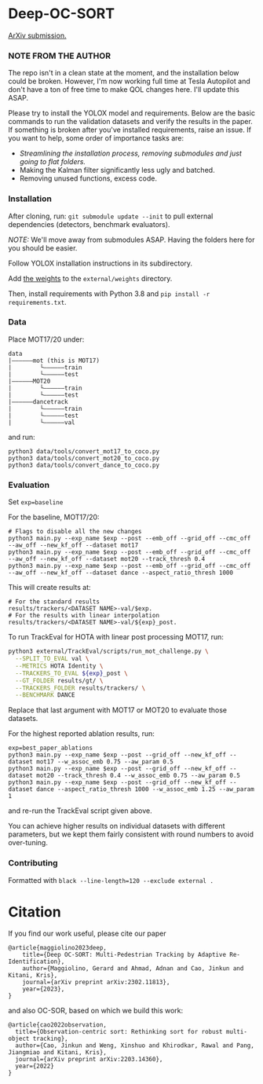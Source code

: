 # Deep-OC-SORT

[ArXiv submission.](https://arxiv.org/abs/2302.11813)

### NOTE FROM THE AUTHOR 

The repo isn't in a clean state at the moment, and the installation below could be broken. However, I'm now 
working full time at Tesla Autopilot and don't have a ton of free time to make QOL changes here. I'll update this 
ASAP.

Please try to install the YOLOX model and requirements. Below are the basic commands to run the validation datasets 
and verify the results in the paper. If something is broken after you've installed requirements, raise an issue. If you want to 
help, some order of importance tasks are: 

- *Streamlining the installation process, removing submodules and just going to flat folders.*
- Making the Kalman filter significantly less ugly and batched. 
- Removing unused functions, excess code.  

### Installation

After cloning, run:
`git submodule update --init` to pull external dependencies (detectors, benchmark evaluators).

*NOTE:* We'll move away from submodules ASAP. Having the folders here for you should be easier.  

Follow YOLOX installation instructions in its subdirectory.

Add [the weights](https://drive.google.com/file/d/1iqhM-6V_r1FpOlOzrdP_Ejshgk0DxOob/view) to the `external/weights` directory.

Then, install requirements with Python 3.8 and `pip install -r requirements.txt`.

### Data

Place MOT17/20 under:

```
data
|——————mot (this is MOT17)
|        └——————train
|        └——————test
|——————MOT20
|        └——————train
|        └——————test
|——————dancetrack
|        └——————train
|        └——————test
|        └——————val
```

and run:

```
python3 data/tools/convert_mot17_to_coco.py
python3 data/tools/convert_mot20_to_coco.py
python3 data/tools/convert_dance_to_coco.py
```

### Evaluation

Set `exp=baseline`

For the baseline, MOT17/20:

```
# Flags to disable all the new changes
python3 main.py --exp_name $exp --post --emb_off --grid_off --cmc_off --aw_off --new_kf_off --dataset mot17
python3 main.py --exp_name $exp --post --emb_off --grid_off --cmc_off --aw_off --new_kf_off --dataset mot20 --track_thresh 0.4
python3 main.py --exp_name $exp --post --emb_off --grid_off --cmc_off --aw_off --new_kf_off --dataset dance --aspect_ratio_thresh 1000
```

This will create results at:

```
# For the standard results
results/trackers/<DATASET NAME>-val/$exp.
# For the results with linear interpolation
results/trackers/<DATASET NAME>-val/${exp}_post.
```

To run TrackEval for HOTA with linear post processing MOT17, run:

```bash
python3 external/TrackEval/scripts/run_mot_challenge.py \
  --SPLIT_TO_EVAL val \
  --METRICS HOTA Identity \
  --TRACKERS_TO_EVAL ${exp}_post \
  --GT_FOLDER results/gt/ \
  --TRACKERS_FOLDER results/trackers/ \
  --BENCHMARK DANCE
```

Replace that last argument with MOT17 or MOT20 to evaluate those datasets.  

For the highest reported ablation results, run: 
```
exp=best_paper_ablations
python3 main.py --exp_name $exp --post --grid_off --new_kf_off --dataset mot17 --w_assoc_emb 0.75 --aw_param 0.5
python3 main.py --exp_name $exp --post --grid_off --new_kf_off --dataset mot20 --track_thresh 0.4 --w_assoc_emb 0.75 --aw_param 0.5
python3 main.py --exp_name $exp --post --grid_off --new_kf_off --dataset dance --aspect_ratio_thresh 1000 --w_assoc_emb 1.25 --aw_param 1
```

and re-run the TrackEval script given above. 

You can achieve higher results on individual datasets with different parameters, but we kept them fairly consistent with round 
numbers to avoid over-tuning.

### Contributing

Formatted with `black --line-length=120 --exclude external .`
# Citation
If you find our work useful, please cite our paper
```
@article{maggiolino2023deep,
    title={Deep OC-SORT: Multi-Pedestrian Tracking by Adaptive Re-Identification}, 
    author={Maggiolino, Gerard and Ahmad, Adnan and Cao, Jinkun and Kitani, Kris},
    journal={arXiv preprint arXiv:2302.11813},
    year={2023},
}
```

and also OC-SOR, based on which we build this work:
```
@article{cao2022observation,
  title={Observation-centric sort: Rethinking sort for robust multi-object tracking},
  author={Cao, Jinkun and Weng, Xinshuo and Khirodkar, Rawal and Pang, Jiangmiao and Kitani, Kris},
  journal={arXiv preprint arXiv:2203.14360},
  year={2022}
}
```